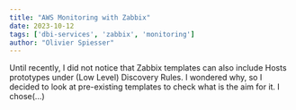 ```yaml
---
title: "AWS Monitoring with Zabbix"
date: 2023-10-12
tags: ['dbi-services', 'zabbix', 'monitoring']
author: "Olivier Spiesser"
---
```

Until recently, I did not notice that Zabbix templates can also include Hosts prototypes under (Low Level) Discovery Rules. I wondered why, so I decided to look at pre-existing templates to check what is the aim for it. I chose(…)